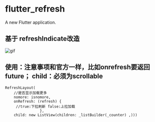 # flutter_refresh

A new Flutter application.

## 基于 refreshIndicate改造
![gif](https://github.com/While1true/flutter_refresh/blob/master/2018-06-02-15-14-48.gif)

## 使用：注意事项和官方一样，比如onrefresh要返回future； child：必须为scrollable
```
RefreshLayout(
    //是否显示加载更多
    nomore: isnomore, 
    onRefresh: (refresh) {
     //true:下拉刷新 false:上拉加载
                },
    child: new ListView(children: _listBuilder(_counter) ,)))
            
```
